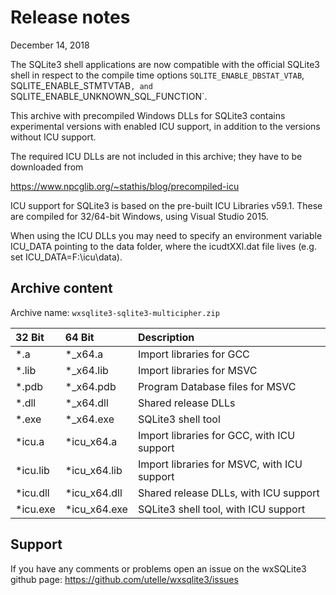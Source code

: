 # Release notes

December 14, 2018

The SQLite3 shell applications are now compatible with the official
SQLite3 shell in respect to the compile time options
`SQLITE_ENABLE_DBSTAT_VTAB`, SQLITE_ENABLE_STMTVTAB`, and
`SQLITE_ENABLE_UNKNOWN_SQL_FUNCTION`.

This archive with precompiled Windows DLLs for SQLite3 contains
experimental versions with enabled ICU support, in addition to the
versions without ICU support.

The required ICU DLLs are not included in this archive; they have
to be downloaded from

https://www.npcglib.org/~stathis/blog/precompiled-icu

ICU support for SQLite3 is based on the pre-built ICU Libraries v59.1.
These are compiled for 32/64-bit Windows, using Visual Studio 2015.

When using the ICU DLLs you may need to specify an environment variable
ICU_DATA pointing to the data folder, where the icudtXXl.dat file lives
(e.g. set ICU_DATA=F:\icu\data).

## Archive content

Archive name: `wxsqlite3-sqlite3-multicipher.zip`

32 Bit   | 64 Bit       | Description
:------- | :----------- | :--------
*.a      | *_x64.a      | Import libraries for GCC
*.lib    | *_x64.lib    | Import libraries for MSVC
*.pdb    | *_x64.pdb    | Program Database files for MSVC
*.dll    | *_x64.dll    | Shared release DLLs
*.exe    | *_x64.exe    | SQLite3 shell tool
*icu.a   | *icu_x64.a   | Import libraries for GCC, with ICU support
*icu.lib | *icu_x64.lib | Import libraries for MSVC, with ICU support
*icu.dll | *icu_x64.dll | Shared release DLLs, with ICU support
*icu.exe | *icu_x64.exe | SQLite3 shell tool, with ICU support

## Support

If you have any comments or problems open an issue on the wxSQLite3 github page:
https://github.com/utelle/wxsqlite3/issues
